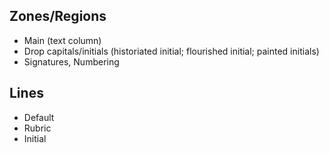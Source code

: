 

## Zones/Regions

- Main (text column)
- Drop capitals/initials (historiated initial; flourished initial; painted initials)
- Signatures, Numbering

## Lines

- Default
- Rubric
- Initial
